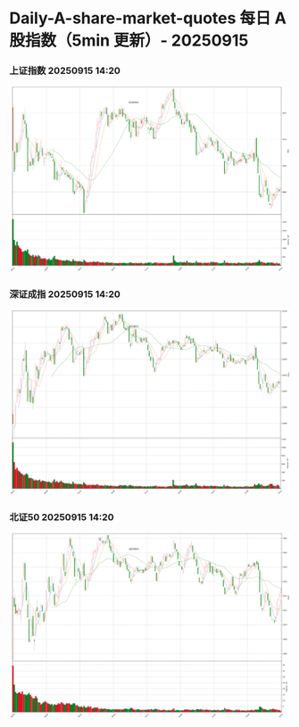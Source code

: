 
# Daily-A-share-market-quotes 每日 A 股指数（5min 更新）- 20250915

### 上证指数 20250915 14:20
![](./fig/2025/9/20250915-sh000001.png)

### 深证成指 20250915 14:20
![](./fig/2025/9/20250915-sz399001.png)

### 北证50 20250915 14:20
![](./fig/2025/9/20250915-bj899050.png)
